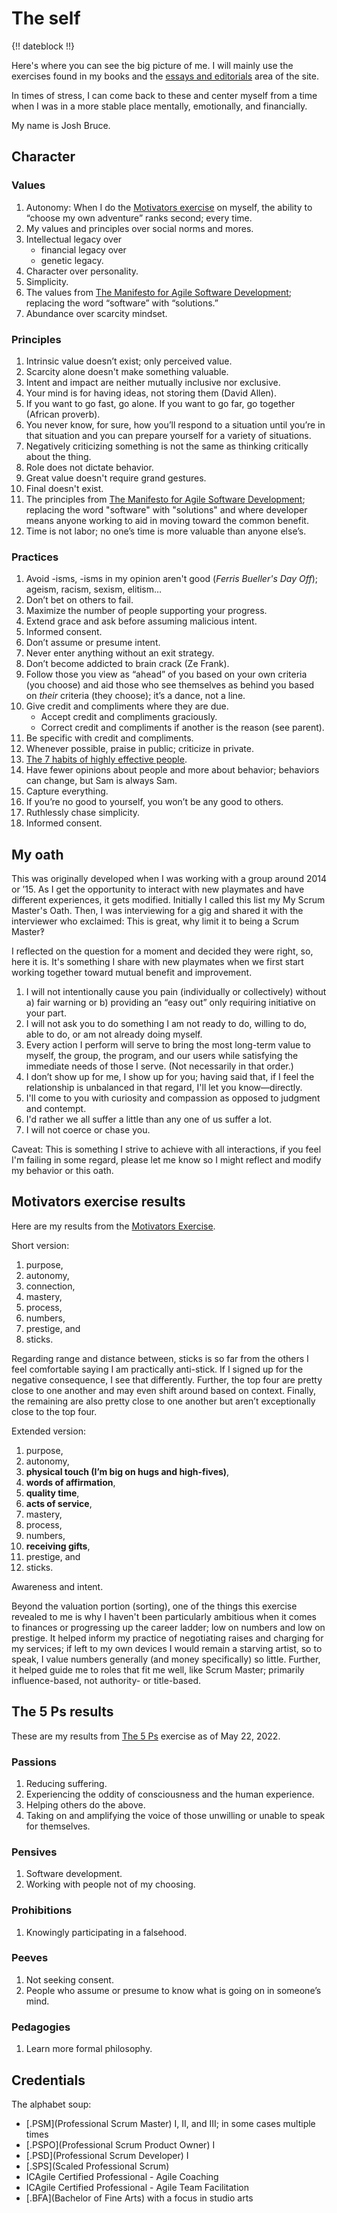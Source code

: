 # The self

{!! dateblock !!}

Here's where you can see the big picture of me. I will mainly use the exercises found in my books and the [essays and editorials](/essays-and-editorials/) area of the site.

In times of stress, I can come back to these and center myself from a time when I was in a more stable place mentally, emotionally, and financially.

My name is <span property="name">Josh Bruce</span>.

## Character

### Values

1. Autonomy: When I do the [Motivators exercise](/essays-and-editorials/motivators/) on myself, the ability to “choose my own adventure” ranks second; every time.
2. My values and principles over social norms and mores.
3. Intellectual legacy over
    - financial legacy over
    - genetic legacy.
4. Character over personality.
5. Simplicity.
6. The values from [The Manifesto for Agile Software Development](https://agilemanifesto.org); replacing the word “software” with “solutions.”
7. Abundance over scarcity mindset.

### Principles

1. Intrinsic value doesn’t exist; only perceived value.
2. Scarcity alone doesn't make something valuable.
3. Intent and impact are neither mutually inclusive nor exclusive.
4. Your mind is for having ideas, not storing them (David Allen).
5. If you want to go fast, go alone. If you want to go far, go together (African proverb).
6. You never know, for sure, how you’ll respond to a situation until you’re in that situation and you can prepare yourself for a variety of situations.
7. Negatively criticizing something is not the same as thinking critically about the thing.
8. Role does not dictate behavior.
9. Great value doesn't require grand gestures.
10. Final doesn't exist.
11. The principles from [The Manifesto for Agile Software Development](https://agilemanifesto.org); replacing the word "software" with "solutions" and where developer means anyone working to aid in moving toward the common benefit.
12. Time is not labor; no one’s time is more valuable than anyone else’s.

### Practices

1. Avoid -isms, -isms in my opinion aren't good (*Ferris Bueller's Day Off*); ageism, racism, sexism, elitism…
3. Don’t bet on others to fail.
4. Maximize the number of people supporting your progress.
5. Extend grace and ask before assuming malicious intent.
6. Informed consent.
7. Don’t assume or presume intent.
8. Never enter anything without an exit strategy.
9. Don’t become addicted to brain crack (Ze Frank).
10. Follow those you view as “ahead” of you based on your own criteria (you choose) and aid those who see themselves as behind you based on *their* criteria (they choose); it’s a dance, not a line.
11. Give credit and compliments where they are due.
    - Accept credit and compliments graciously.
    - Correct credit and compliments if another is the reason (see parent).
12. Be specific with credit and compliments.
13. Whenever possible, praise in public; criticize in private.
14. [The 7 habits of highly effective people](/examinations/the-7-habits-of-highly-effective-people/).
15. Have fewer opinions about people and more about behavior; behaviors can change, but Sam is always Sam.
16. Capture everything.
17. If you’re no good to yourself, you won’t be any good to others.
18. Ruthlessly chase simplicity.
19. Informed consent.

## My oath

This was originally developed when I was working with a group around 2014 or ʼ15. As I get the opportunity to interact with new playmates and have different experiences, it gets modified. Initially I called this list my My Scrum Master's Oath. Then, I was interviewing for a gig and shared it with the interviewer who exclaimed: This is great, why limit it to being a Scrum Master‽

I reflected on the question for a moment and decided they were right, so, here it is. It's something I share with new playmates when we first start working together toward mutual benefit and improvement.

1. I will not intentionally cause you pain (individually or collectively) without a) fair warning or b) providing an “easy out” only requiring initiative on your part.
2. I will not ask you to do something I am not ready to do, willing to do, able to do, or am not already doing myself.
3. Every action I perform will serve to bring the most long-term value to myself, the group, the program, and our users while satisfying the immediate needs of those I serve. (Not necessarily in that order.)
4. I don’t show up for me, I show up for you; having said that, if I feel the relationship is unbalanced in that regard, I'll let you know—directly.
5. I'll come to you with curiosity and compassion as opposed to judgment and contempt.
6. I'd rather we all suffer a little than any one of us suffer a lot.
7. I will not coerce or chase you.

Caveat: This is something I strive to achieve with all interactions, if you feel I'm failing in some regard, please let me know so I might reflect and modify my behavior or this oath.

## Motivators exercise results

Here are my results from the [Motivators Exercise](/essays-and-editorials/motivators/).

Short version:

1. purpose,
2. autonomy,
3. connection,
4. mastery,
5. process,
6. numbers,
7. prestige, and
8. sticks.

Regarding range and distance between, sticks is so far from the others I feel comfortable saying I am practically anti-stick. If I signed up for the negative consequence, I see that differently. Further, the top four are pretty close to one another and may even shift around based on context. Finally, the remaining are also pretty close to one another but aren’t exceptionally close to the top four.

Extended version:

1. purpose,
2. autonomy,
3. **physical touch (I’m big on hugs and high-fives)**,
4. **words of affirmation**,
5. **quality time**,
6. **acts of service**,
7. mastery,
8. process,
9. numbers,
10. **receiving gifts**,
11. prestige, and
12. sticks.

Awareness and intent.

Beyond the valuation portion (sorting), one of the things this exercise revealed to me is why I haven't been particularly ambitious when it comes to finances or progressing up the career ladder; low on numbers and low on prestige. It helped inform my practice of negotiating raises and charging for my services; if left to my own devices I would remain a starving artist, so to speak, I value numbers generally (and money specifically) so little. Further, it helped guide me to roles that fit me well, like Scrum Master; primarily influence-based, not authority- or title-based.

## The 5 Ps results

These are my results from [The 5 Ps](/essays-and-editorials/the-5-ps/) exercise as of May 22, 2022.

### Passions

1. Reducing suffering.
2. Experiencing the oddity of consciousness and the human experience.
3. Helping others do the above.
4. Taking on and amplifying the voice of those unwilling or unable to speak for themselves.

### Pensives

1. Software development.
2. Working with people not of my choosing.

### Prohibitions

1. Knowingly participating in a falsehood.

### Peeves

1. Not seeking consent.
2. People who assume or presume to know what is going on in someone’s mind.

### Pedagogies

1. Learn more formal philosophy.

## Credentials

The alphabet soup:

- [.PSM](Professional Scrum Master) I, II, and III; in some cases multiple times
- [.PSPO](Professional Scrum Product Owner) I
- [.PSD](Professional Scrum Developer) I
- [.SPS](Scaled Professional Scrum)
- ICAgile Certified Professional - Agile Coaching
- ICAgile Certified Professional - Agile Team Facilitation
- [.BFA](Bachelor of Fine Arts) with a focus in studio arts
